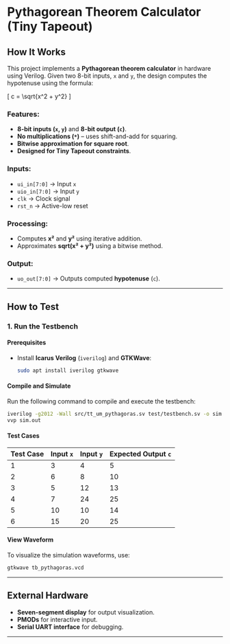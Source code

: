 <!---

This file is used to generate your project datasheet. Please fill in the information below and delete any unused
sections.

You can also include images in this folder and reference them in the markdown. Each image must be less than
512 kb in size, and the combined size of all images must be less than 1 MB.
-->

# Pythagorean Theorem Calculator (Tiny Tapeout)

## How It Works

This project implements a **Pythagorean theorem calculator** in hardware using Verilog. Given two 8-bit inputs, `x` and `y`, the design computes the hypotenuse using the formula:

\[
c = \sqrt{x^2 + y^2}
\]

### Features:
- **8-bit inputs (`x`, `y`)** and **8-bit output (`c`)**.
- **No multiplications (`*`)** – uses shift-and-add for squaring.
- **Bitwise approximation for square root**.
- **Designed for Tiny Tapeout constraints**.

### Inputs:
- `ui_in[7:0]` → Input `x`
- `uio_in[7:0]` → Input `y`
- `clk` → Clock signal  
- `rst_n` → Active-low reset  

### Processing:
- Computes **x²** and **y²** using iterative addition.
- Approximates **sqrt(x² + y²)** using a bitwise method.

### Output:
- `uo_out[7:0]` → Outputs computed **hypotenuse** (`c`).

---

## How to Test

### 1. Run the Testbench

#### **Prerequisites**
- Install **Icarus Verilog** (`iverilog`) and **GTKWave**:
  ```sh
  sudo apt install iverilog gtkwave
  ```

#### **Compile and Simulate**
Run the following command to compile and execute the testbench:
```sh
iverilog -g2012 -Wall src/tt_um_pythagoras.sv test/testbench.sv -o sim.out
vvp sim.out
```

#### **Test Cases**
| Test Case | Input `x` | Input `y` | Expected Output `c` |
|-----------|----------|----------|----------------|
| 1         | 3        | 4        | 5              |
| 2         | 6        | 8        | 10             |
| 3         | 5        | 12       | 13             |
| 4         | 7        | 24       | 25             |
| 5         | 10       | 10       | 14             |
| 6         | 15       | 20       | 25             |

#### **View Waveform**
To visualize the simulation waveforms, use:
```sh
gtkwave tb_pythagoras.vcd
```

---

## External Hardware

- **Seven-segment display** for output visualization.
- **PMODs** for interactive input.
- **Serial UART interface** for debugging.

---

